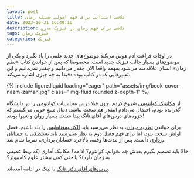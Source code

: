 ```yaml
---
layout: post
title: تلاشی ابتدایی برای فهم اصولی مسئله زمان
date: 2023-10-31 16:40:16
description: تلاشی برای فهم زمان در فیزیک مدرن
tags: فیزیک زمان
categories: فیزیک
---
```


در اوقات فراغت آدم هوس می‌کند موضوع‌های جدید علمی را یاد بگیرد و یکی از موضوع‌های بسیار جالب فیزیک جدید است. مخصوصا که پس از خواندن کتاب «نظم زمان» انسان علاقه‌مند می‌شود بفهمد واقعا الآن چقدر می‌دانیم و چقدر نمی‌دانیم و این تعبیرهایی که در کتاب بوده دقیقا به چه چیزی اشاره می‌کند.




<div class="row mt-3">
    <div class="col-sm mt-3 mt-md-0">
        {% include figure.liquid loading="eager" path="assets/img/book-cover-nazm-zaman.jpg" class="img-fluid rounded z-depth-1" %}
    </div>
</div>

از 
[مکانتیک کوانتومی](http://www.damtp.cam.ac.uk/user/tong/quantum.html)
 شروع کردم. چون قبلا درس محاسبات کوانتومی را در دانشگاه گذرانده بودم، احتمال می‌دادم اینقدر هم سخت نباشد. دنبال منبع خوبی می‌گشتم که جزوه‌های درس‌های آقای تانگ پیدا شدند. بسیار روان و شیوا بودند!

برای خواندن 
[نظریه میدان](http://www.damtp.cam.ac.uk/user/tong/sft.html)، به نظر می‌رسید باید 
[الکترومغناطیس](http://www.damtp.cam.ac.uk/user/tong/em.html)
 را بلد باشیم. فصل اولش سخت نبود، اما برای فهم فصل دوم به نظر می‌رسید باید تسلطکی به 
[حسابان برداری](http://www.damtp.cam.ac.uk/user/tong/vc.html)
  داشت. پس از مدت‌ها وقفه، بالاخره حسابان برداری، تقریبا تمام شد.

حالا باید تصمیم بگیرم بعدش چه بخوانم. کوانتوم؟ ادامه؟ مکانیک آماری (که ربط عمیقی به زمان دارد)؟ یا حتی کمی بیشتر علوم کامپیوتر؟

[درس‌های آقای دکتر تانگ](http://www.damtp.cam.ac.uk/user/tong/teaching.html)
 با لینک در ادامه آمده‌اند.


